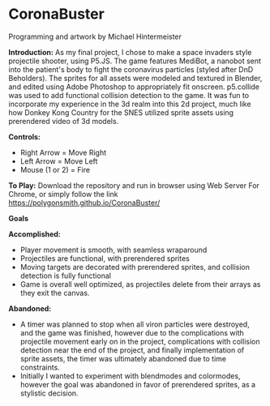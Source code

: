 # CoronaBuster
Programming and artwork by Michael Hintermeister

**Introduction:**
  As my final project, I chose to make a space invaders style projectile shooter, using P5.JS. The game features MediBot, a nanobot sent into the patient's body to fight the coronavirus particles (styled after DnD Beholders). The sprites for all assets were modeled and textured in Blender, and edited using Adobe Photoshop to appropriately fit onscreen. p5.collide was used to add functional collision detection to the game. It was fun to incorporate my experience in the 3d realm into this 2d project, much like how Donkey Kong Country for the SNES utilized sprite assets using prerendered video of 3d models.
  
  **Controls:**
  - Right Arrow = Move Right
  - Left Arrow = Move Left
  - Mouse (1 or 2) = Fire
  
  **To Play:**
  Download the repository and run in browser using Web Server For Chrome, or simply follow the link https://polygonsmith.github.io/CoronaBuster/
  
  **Goals**

  **Accomplished:**
  - Player movement is smooth, with seamless wraparound
  - Projectiles are functional, with prerendered sprites
  - Moving targets are decorated with prerendered sprites, and collision detection is fully functional
  - Game is overall well optimized, as projectiles delete from their arrays as they exit the canvas.
  
  **Abandoned:**
  - A timer was planned to stop when all viron particles were destroyed, and the game was finished, however due to the complications with projectile movement early on in the project, complications with collision detection near the end of the project, and finally implementation of sprite assets, the timer was ultimately abandoned due to time constraints.
  - Initially I wanted to experiment with blendmodes and colormodes, however the goal was abandoned in favor of prerendered sprites, as a stylistic decision.
